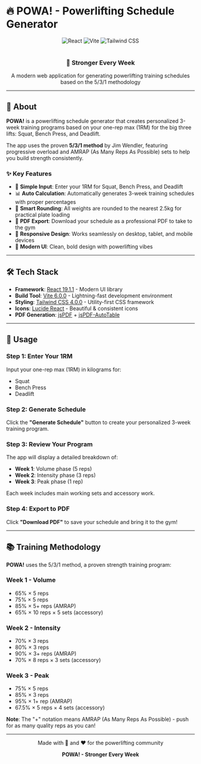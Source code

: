 # 🔥 POWA! - Powerlifting Schedule Generator

<div align="center">
  <img src="https://img.shields.io/badge/React-19.1.1-61DAFB?style=for-the-badge&logo=react&logoColor=white" alt="React" />
  <img src="https://img.shields.io/badge/Vite-6.0.0-646CFF?style=for-the-badge&logo=vite&logoColor=white" alt="Vite" />
  <img src="https://img.shields.io/badge/Tailwind_CSS-4.0.0-38B2AC?style=for-the-badge&logo=tailwind-css&logoColor=white" alt="Tailwind CSS" />
</div>

<br />

<div align="center">
  <h3>💪 Stronger Every Week</h3>
  <p>A modern web application for generating powerlifting training schedules based on the 5/3/1 methodology</p>
</div>

---

## 📖 About

**POWA!** is a powerlifting schedule generator that creates personalized 3-week training programs based on your one-rep max (1RM) for the big three lifts: Squat, Bench Press, and Deadlift. 

The app uses the proven **5/3/1 method** by Jim Wendler, featuring progressive overload and AMRAP (As Many Reps As Possible) sets to help you build strength consistently.

### ✨ Key Features

- 📝 **Simple Input**: Enter your 1RM for Squat, Bench Press, and Deadlift
- 📊 **Auto Calculation**: Automatically generates 3-week training schedules with proper percentages
- 🎯 **Smart Rounding**: All weights are rounded to the nearest 2.5kg for practical plate loading
- 📄 **PDF Export**: Download your schedule as a professional PDF to take to the gym
- 📱 **Responsive Design**: Works seamlessly on desktop, tablet, and mobile devices
- 🎨 **Modern UI**: Clean, bold design with powerlifting vibes

---

## 🛠️ Tech Stack

- **Framework**: [React 19.1.1](https://react.dev/) - Modern UI library
- **Build Tool**: [Vite 6.0.0](https://vitejs.dev/) - Lightning-fast development environment
- **Styling**: [Tailwind CSS 4.0.0](https://tailwindcss.com/) - Utility-first CSS framework
- **Icons**: [Lucide React](https://lucide.dev/) - Beautiful & consistent icons
- **PDF Generation**: [jsPDF](https://github.com/parallax/jsPDF) + [jsPDF-AutoTable](https://github.com/simonbengtsson/jsPDF-AutoTable)

---

## 🎯 Usage

### Step 1: Enter Your 1RM
Input your one-rep max (1RM) in kilograms for:
- Squat
- Bench Press
- Deadlift

### Step 2: Generate Schedule
Click the **"Generate Schedule"** button to create your personalized 3-week training program.

### Step 3: Review Your Program
The app will display a detailed breakdown of:
- **Week 1**: Volume phase (5 reps)
- **Week 2**: Intensity phase (3 reps)
- **Week 3**: Peak phase (1 rep)

Each week includes main working sets and accessory work.

### Step 4: Export to PDF
Click **"Download PDF"** to save your schedule and bring it to the gym!

---

## 📚 Training Methodology

**POWA!** uses the 5/3/1 method, a proven strength training program:

### Week 1 - Volume
- 65% × 5 reps
- 75% × 5 reps
- 85% × 5+ reps (AMRAP)
- 65% × 10 reps × 5 sets (accessory)

### Week 2 - Intensity
- 70% × 3 reps
- 80% × 3 reps
- 90% × 3+ reps (AMRAP)
- 70% × 8 reps × 3 sets (accessory)

### Week 3 - Peak
- 75% × 5 reps
- 85% × 3 reps
- 95% × 1+ rep (AMRAP)
- 67.5% × 5 reps × 4 sets (accessory)

**Note**: The "+" notation means AMRAP (As Many Reps As Possible) - push for as many quality reps as you can!

---

<div align="center">
  <p>Made with 💪 and ❤️ for the powerlifting community</p>
  <p><strong>POWA! - Stronger Every Week</strong></p>
</div>